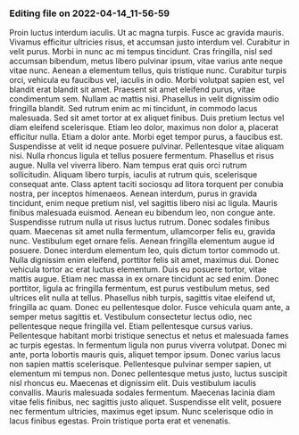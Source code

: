 

### Editing file on 2022-04-14_11-56-59

Proin luctus interdum iaculis. Ut ac magna turpis. Fusce ac gravida mauris. Vivamus efficitur ultricies risus, et accumsan justo interdum vel. Curabitur in velit purus. Morbi in nunc ac mi tempus tincidunt. Cras fringilla, nisl sed accumsan bibendum, metus libero pulvinar ipsum, vitae varius ante neque vitae nunc. Aenean a elementum tellus, quis tristique nunc.
Curabitur turpis orci, vehicula eu faucibus vel, iaculis in odio. Morbi volutpat sapien est, vel blandit erat blandit sit amet. Praesent sit amet eleifend purus, vitae condimentum sem. Nullam ac mattis nisi. Phasellus in velit dignissim odio fringilla blandit. Sed rutrum enim ac mi tincidunt, in commodo lacus malesuada. Sed sit amet tortor at ex aliquet finibus. Duis pretium lectus vel diam eleifend scelerisque. Etiam leo dolor, maximus non dolor a, placerat efficitur nulla. Etiam a dolor ante. Morbi eget tempor purus, a faucibus est. Suspendisse at velit id neque posuere pulvinar.
Pellentesque vitae aliquam nisi. Nulla rhoncus ligula et tellus posuere fermentum. Phasellus et risus augue. Nulla vel viverra libero. Nam tempus erat quis orci rutrum sollicitudin. Aliquam libero turpis, iaculis at rutrum quis, scelerisque consequat ante. Class aptent taciti sociosqu ad litora torquent per conubia nostra, per inceptos himenaeos. Aenean interdum, purus in gravida tincidunt, enim neque pretium nisl, vel sagittis libero nisi ac ligula. Mauris finibus malesuada euismod. Aenean eu bibendum leo, non congue ante. Suspendisse rutrum nulla ut risus luctus rutrum. Donec sodales finibus quam. Maecenas sit amet nulla fermentum, ullamcorper felis eu, gravida nunc. Vestibulum eget ornare felis. Aenean fringilla elementum augue id posuere.
Donec interdum elementum leo, quis dictum tortor commodo ut. Nulla dignissim enim eleifend, porttitor felis sit amet, maximus dui. Donec vehicula tortor ac erat luctus elementum. Duis eu posuere tortor, vitae mattis augue. Etiam nec massa in ex ornare tincidunt ac sed enim. Donec porttitor, ligula ac fringilla fermentum, est purus vestibulum metus, sed ultrices elit nulla at tellus. Phasellus nibh turpis, sagittis vitae eleifend ut, fringilla ac quam. Donec eu pellentesque dolor. Fusce vehicula quam ante, a semper metus sagittis et. Vestibulum consectetur lectus odio, nec pellentesque neque fringilla vel. Etiam pellentesque cursus varius.
Pellentesque habitant morbi tristique senectus et netus et malesuada fames ac turpis egestas. In fermentum ligula non purus viverra volutpat. Donec mi ante, porta lobortis mauris quis, aliquet tempor ipsum. Donec varius lacus non sapien mattis scelerisque. Pellentesque pulvinar semper sapien, ut elementum mi tempus non. Donec pellentesque metus justo, luctus suscipit nisl rhoncus eu. Maecenas et dignissim elit. Duis vestibulum iaculis convallis. Mauris malesuada sodales fermentum. Maecenas lacinia diam vitae felis finibus, nec sagittis justo aliquet. Suspendisse elit velit, posuere nec fermentum ultricies, maximus eget ipsum. Nunc scelerisque odio in lacus finibus egestas. Proin tristique porta erat et venenatis.


